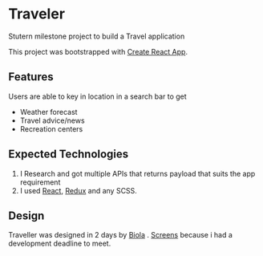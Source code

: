 # Traveler

Stutern milestone project to build a Travel application

This project was bootstrapped with [Create React App](https://github.com/facebook/create-react-app).

## Features
Users are able to key in location in a search bar to get 

- Weather forecast
- Travel advice/news
- Recreation centers

## Expected Technologies

1. I Research and got multiple APIs that returns payload that suits the app requirement 
2. I used [React](https://github.com/facebook/create-react-app), [Redux](https://github.com/reduxjs/redux)  and  any SCSS.


## Design
Traveller was designed in 2 days by [Biola](https://www.behance.net/qudirahnurudeen) . [Screens](https://www.figma.com/file/9CgkBsbe6qA5M7KdhXpxsK/Untitled?node-id=0%3A1) because i had a development deadline to meet.

